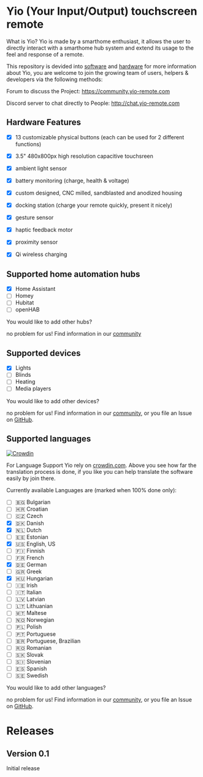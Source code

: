 # Yio (Your Input/Output) touchscreen remote

What is Yio?
Yio is made by a smarthome enthusiast, it allows the user to directly interact with a smarthome hub system and extend its usage to the feel and response of a remote.

This repository is devided into [software](/software) and [hardware](/hardware)
for more information about Yio, you are welcome to join the growing team of users, helpers & developers via the following methods:

Forum to discuss the Project:
https://community.yio-remote.com

Discord server to chat directly to People:
http://chat.yio-remote.com


## Hardware Features

- [x] 13 customizable physical buttons (each can be used for 2 different functions)
- [x] 3.5" 480x800px high resolution capacitive touchsreen
- [x] ambient light sensor
- [x] battery monitoring (charge, health & voltage)
- [x] custom designed, CNC milled, sandblasted and anodized housing
- [x] docking station (charge your remote quickly, present it nicely)
- [x] gesture sensor
- [x] haptic feedback motor
- [x] proximity sensor
- [x] Qi wireless charging


## Supported home automation hubs

- [x] Home Assistant
- [ ] Homey
- [ ] Hubitat
- [ ] openHAB

You would like to add other hubs?

no problem for us! Find information in our [community](https://community.yio-remote.com)


## Supported devices
- [x] Lights
- [ ] Blinds
- [ ] Heating
- [ ] Media players

You would like to add other devices?

no problem for us! Find information in our [community](https://community.yio-remote.com),
or you file an Issue on [GitHub](https://github.com/martonborzak/yio-remote/issues).


## Supported languages

[![Crowdin](https://d322cqt584bo4o.cloudfront.net/yio-remote-translation/localized.svg)](https://crowdin.com/project/yio-remote-translation)

For Language Support Yio rely on [crowdin.com](https://translation.yio-remote.com).
Above you see how far the translation process is done, if you like you can help translate the software easily by join there.

Currently available Languages are (marked when 100% done only):

- [ ] 🇧🇬 Bulgarian
- [ ] 🇭🇷 Croatian
- [ ] 🇨🇿 Czech
- [x] 🇩🇰 Danish
- [x] 🇳🇱 Dutch
- [ ] 🇪🇪 Estonian
- [x] 🇺🇸 English, US
- [ ] 🇫🇮 Finnish
- [ ] 🇫🇷 French
- [x] 🇩🇪 German
- [ ] 🇬🇷 Greek
- [x] 🇭🇺 Hungarian
- [ ] 🇮🇪 Irish
- [ ] 🇮🇹 Italian
- [ ] 🇱🇻 Latvian
- [ ] 🇱🇹 Lithuanian
- [ ] 🇲🇹 Maltese
- [ ] 🇳🇴 Norwegian
- [ ] 🇵🇱 Polish
- [ ] 🇵🇹 Portuguese
- [ ] 🇧🇷 Portuguese, Brazilian
- [ ] 🇷🇴 Romanian
- [ ] 🇸🇰 Slovak
- [ ] 🇸🇮 Slovenian
- [ ] 🇪🇸 Spanish
- [ ] 🇸🇪 Swedish

You would like to add other languages? 

no problem for us! Find information in our [community](https://community.yio-remote.com),
or you file an Issue on [GitHub](https://issues.yio-remote.com).




# Releases
## Version 0.1
Initial release
